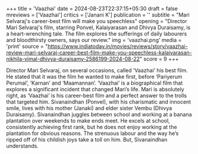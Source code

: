 +++
title = 'Vaazhai'
date = 2024-08-23T22:37:15+05:30
draft = false
mreviews = ['Vaazhai']
critics = ['Janani K']
publication = ''
subtitle = "Mari Selvaraj's career-best film will make you speechless"
opening = "Director Mari Selvaraj's film, starring Ponvel, Kalaiyarasan and Dhivya Duraisamy, is a heart-wrenching tale. The film explores the sufferings of daily labourers and bloodthirsty owners, says our review."
img = 'vaazhai.png'
media = 'print'
source = "https://www.indiatoday.in/movies/reviews/story/vaazhai-review-mari-selvaraj-career-best-film-make-you-speechless-kalaiyarasan-nikhila-vimal-dhivya-duraisamy-2586199-2024-08-22"
score = 9
+++

Director Mari Selvaraj, on several occasions, called ‘Vaazhai’ his best film. He stated that it was the film he wanted to make first, before ‘Pariyerum Perumal’, ‘Karnan’ and ‘Maamannan’. ‘Vaazhai’ is a biographical film that explores a significant incident that changed Mari’s life. Mari is absolutely right, as ‘Vaazhai’ is his career-best film and a perfect answer to the trolls that targeted him. Sivanaindhan (Ponvel), with his charismatic and innocent smile, lives with his mother (Janaki) and elder sister Vembu (Dhivya Duraisamy). Sivanaindhan juggles between school and working at a banana plantation over weekends to make ends meet. He excels at school, consistently achieving first rank, but he does not enjoy working at the plantation for obvious reasons. The strenuous labour and the way he’s ripped off of his childish joys take a toll on him. But, Sivanaindhan understands.
